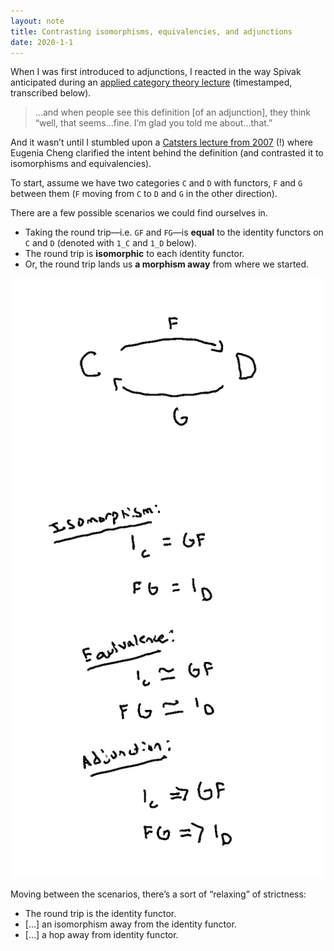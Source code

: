 ```yaml
---
layout: note
title: Contrasting isomorphisms, equivalencies, and adjunctions
date: 2020-1-1
---
```


When I was first introduced to adjunctions, 
I reacted in the way Spivak anticipated during an [applied category theory lecture](https://youtu.be/Cf3tsAeGhBg?t=203) (timestamped, transcribed below).

> …and when people see this definition [of an adjunction], they think “well, that seems…fine. I’m glad you told me about…that.”

And it wasn’t until I stumbled upon a [Catsters lecture from 2007](https://www.youtube.com/watch?v=loOJxIOmShE) (!) where Eugenia Cheng clarified the intent behind the definition (and contrasted it to isomorphisms and equivalencies).

To start, assume we have two categories `C` and `D` with functors, `F` and `G` between them (`F` moving from `C` to `D` and `G` in the other direction).

There are a few possible scenarios we could find ourselves in.

- Taking the round trip—i.e. `GF` and `FG`—is __equal__ to the identity functors on `C` and `D` (denoted with `1_C` and `1_D` below). 
- The round trip is __isomorphic__ to each identity functor.
- Or, the round trip lands us __a morphism away__ from where we started.

![](/public/images/iso-equiv-adjunction.png)

Moving between the scenarios, there’s a sort of “relaxing” of strictness:

- The round trip is the identity functor.
- […] an isomorphism away from the identity functor.
- […] a hop away from identity functor.
